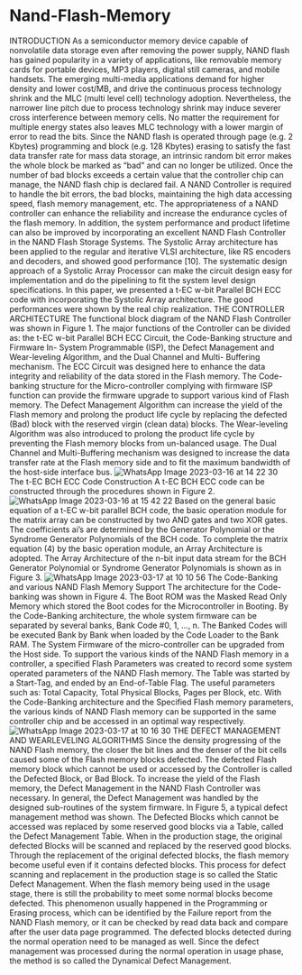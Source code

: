 # Nand-Flash-Memory
INTRODUCTION
As a semiconductor memory device capable of          
nonvolatile data storage even after removing the power
supply, NAND flash has gained popularity in a variety of
applications, like removable memory cards for portable
devices, MP3 players, digital still cameras, and mobile
handsets. The emerging multi-media applications demand for
higher density and lower cost/MB, and drive the continuous
process technology shrink and the MLC (multi level cell)
technology adoption. Nevertheless, the narrower line pitch
due to process technology shrink may induce severer cross
interference between memory cells. No matter the
requirement for multiple energy states also leaves MLC
technology with a lower margin of error to read the bits.
Since the NAND flash is operated through page (e.g. 2
Kbytes) programming and block (e.g. 128 Kbytes) erasing to
satisfy the fast data transfer rate for mass data storage, an
intrinsic random bit error makes the whole block be marked
as “bad” and can no longer be utilized. Once the number of
bad blocks exceeds a certain value that the controller chip
can manage, the NAND flash chip is declared fail. A NAND
Controller is required to handle the bit errors, the bad blocks,
maintaining the high data accessing speed, flash memory
management, etc. The appropriateness of a NAND controller
can enhance the reliability and increase the endurance cycles
of the flash memory. In addition, the system performance
and product lifetime can also be improved by incorporating
an excellent NAND Flash Controller in the NAND Flash
Storage Systems.
The Systolic Array architecture has been applied to the
regular and iterative VLSI architecture, like RS encoders and
decoders, and showed good performance [10]. The
systematic design approach of a Systolic Array Processor
can make the circuit design easy for implementation and do
the pipelining to fit the system level design specifications. In
this paper, we presented a t-EC w-bit Parallel BCH ECC
code with incorporating the Systolic Array architecture. The
good performances were shown by the real chip realization.
THE CONTROLLER ARCHITECTURE
The functional block diagram of the NAND Flash
Controller was shown in Figure 1. The major functions of the
Controller can be divided as: the t-EC w-bit Parallel BCH
ECC Circuit, the Code-Banking structure and Firmware In-
System Programmable (ISP), the Defect Management and
Wear-leveling Algorithm, and the Dual Channel and Multi-
Buffering mechanism. The ECC Circuit was designed here to
enhance the data integrity and reliability of the data stored in
the Flash memory. The Code-banking structure for the
Micro-controller complying with firmware ISP function can
provide the firmware upgrade to support various kind of
Flash memory. The Defect Management Algorithm can
increase the yield of the Flash memory and prolong the
product life cycle by replacing the defected (Bad) block with
the reserved virgin (clean data) blocks. The Wear-leveling
Algorithm was also introduced to prolong the product life
cycle by preventing the Flash memory blocks from un-balanced usage. The Dual Channel and Multi-Buffering
mechanism was designed to increase the data transfer rate at
the Flash memory side and to fit the maximum bandwidth of
the host-side interface bus.
![WhatsApp Image 2023-03-16 at 14 22 30](https://user-images.githubusercontent.com/127031157/225585123-35fd0a27-6540-4b58-9e9a-1f108aa87d8c.jpg)
The t-EC BCH ECC Code Construction
A t-EC BCH ECC code can be constructed through the
procedures shown in Figure 2.
![WhatsApp Image 2023-03-16 at 15 42 22](https://user-images.githubusercontent.com/127031157/225585582-3a7613a7-2dd4-4c06-a8ff-7bb01dafddcb.jpg)
Based on the general basic equation of a t-EC w-bit
parallel BCH code, the basic operation module for the
matrix array can be constructed by two AND gates and two
XOR gates. The coefficients ai’s are determined by the
Generator Polynomial or the Syndrome Generator
Polynomials of the BCH code. To complete the matrix
equation (4) by the basic operation module, an Array
Architecture is adopted. The Array Architecture of the n-bit
input data stream for the BCH Generator Polynomial or
Syndrome Generator Polynomials is shown as in Figure 3.
![WhatsApp Image 2023-03-17 at 10 10 56](https://user-images.githubusercontent.com/127031157/225814658-0ddd23b0-cbe3-42b3-9994-d6682f69a035.jpg)
The Code-Banking and various NAND Flash Memory Support
The architecture for the Code-banking was shown in
Figure 4. The Boot ROM was the Masked Read Only
Memory which stored the Boot codes for the Microcontroller
in Booting. By the Code-Banking architecture, the
whole system firmware can be separated by several banks,
Bank Code #0, 1, …, n. The Banked Codes will be executed
Bank by Bank when loaded by the Code Loader to the Bank
RAM. The System Firmware of the micro-controller can be
upgraded from the Host side.
To support the various kinds of the NAND Flash
memory in a controller, a specified Flash Parameters was
created to record some system operated parameters of the
NAND Flash memory. The Table was started by a Start-Tag,
and ended by an End-of-Table Flag. The useful parameters
such as: Total Capacity, Total Physical Blocks, Pages per
Block, etc. With the Code-Banking architecture and the
Specified Flash memory parameters, the various kinds of
NAND Flash memory can be supported in the same controller chip and be accessed in an optimal way
respectively.
![WhatsApp Image 2023-03-17 at 10 16 30](https://user-images.githubusercontent.com/127031157/225815069-78df4f01-f62f-4876-82c8-48cb25ccefb3.jpg)
THE DEFECT MANAGEMENT AND WEARLEVELING ALGORITHMS
Since the density progressing of the NAND Flash
memory, the closer the bit lines and the denser of the bit cells
caused some of the Flash memory blocks defected. The
defected Flash memory block which cannot be used or
accessed by the Controller is called the Defected Block, or
Bad Block. To increase the yield of the Flash memory, the
Defect Management in the NAND Flash Controller was
necessary. In general, the Defect Management was handled
by the designed sub-routines of the system firmware. In
Figure 5, a typical defect management method was shown.
The Defected Blocks which cannot be accessed was replaced
by some reserved good blocks via a Table, called the Defect
Management Table. When in the production stage, the
original defected Blocks will be scanned and replaced by the
reserved good blocks. Through the replacement of the
original defected blocks, the flash memory become useful
even if it contains defected blocks. This process for defect
scanning and replacement in the production stage is so called
the Static Defect Management. When the flash memory
being used in the usage stage, there is still the probability to
meet some normal blocks become defected. This
phenomenon usually happened in the Programming or
Erasing process, which can be identified by the Failure report
from the NAND Flash memory, or it can be checked by read
data back and compare after the user data page programmed.
The defected blocks detected during the normal operation
need to be managed as well. Since the defect management
was processed during the normal operation in usage phase,
the method is so called the Dynamical Defect Management.
